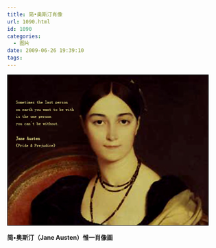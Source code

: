 ```yaml
---
title: 简•奥斯汀肖像
url: 1090.html
id: 1090
categories:
  - 图片
date: 2009-06-26 19:39:10
tags:
---
```


![](/images/attachments/month_0906/82009627193758.jpg)  

**简•奥斯汀（Jane Austen）惟一肖像画**